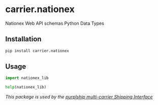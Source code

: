 # carrier.nationex

Nationex Web API schemas Python Data Types

## Installation

```bash
pip install carrier.nationex
```

## Usage

```python
import nationex_lib

help(nationex_lib)
```

*This package is used by the [purplship multi-carrier Shipping Interface](https://github.com/purplship/purplship)*
